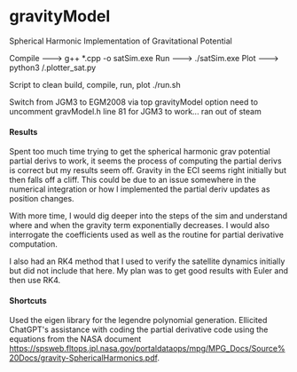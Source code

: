 # gravityModel
Spherical Harmonic Implementation of Gravitational Potential 

Compile ---> g++ *.cpp -o satSim.exe
Run     ---> ./satSim.exe
Plot    ---> python3 /.plotter_sat.py

Script to clean build, compile, run, plot
./run.sh

Switch from JGM3 to EGM2008 via top gravityModel option 
need to uncomment gravModel.h line 81 for JGM3 to work... ran out of steam

#### Results ####
Spent too much time trying to get the spherical harmonic grav potential partial derivs to work, it seems the process of computing the 
partial derivs is correct but my results seem off. Gravity in the ECI seems right initially but then falls off a cliff. This could be due to an issue somewhere in 
the numerical integration or how I implemented the partial deriv updates as position changes. 

With more time, I would dig deeper into the steps of the sim and understand where and when the gravity term exponentially decreases. I would also interrogate the 
coefficients used as well as the routine for partial derivative computation.

I also had an RK4 method that I used to verify the satellite dynamics initially but did not include that here. My plan was to get good results with Euler and then use RK4.

#### Shortcuts ####
Used the eigen library for the legendre polynomial generation. Ellicited ChatGPT's assistance with coding the partial derivative code using the equations from the NASA document https://spsweb.fltops.jpl.nasa.gov/portaldataops/mpg/MPG_Docs/Source%20Docs/gravity-SphericalHarmonics.pdf.

